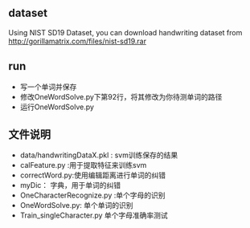 ## dataset ##
Using NIST SD19 Dataset, you can download handwriting dataset from http://gorillamatrix.com/files/nist-sd19.rar

## run ##
- 写一个单词并保存
- 修改OneWordSolve.py下第92行，将其修改为你待测单词的路径
- 运行OneWordSolve.py

## 文件说明 ##

- data/handwritingDataX.pkl :  svm训练保存的结果
- calFeature.py :用于提取特征来训练svm
- correctWord.py:使用编辑距离进行单词的纠错
- myDic：   字典，用于单词的纠错
- OneCharacterRecognize.py :单个字母的识别
- OneWordSolve.py:  单个单词的识别
- Train_singleCharacter.py 单个字母准确率测试
